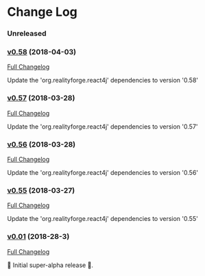 # Change Log

### Unreleased

### [v0.58](https://github.com/react4j/react4j-windowportal/tree/v0.58) (2018-04-03)
[Full Changelog](https://github.com/react4j/react4j-windowportal/compare/v0.57...v0.58)

Update the 'org.realityforge.react4j' dependencies to version '0.58'
### [v0.57](https://github.com/react4j/react4j-windowportal/tree/v0.57) (2018-03-28)
[Full Changelog](https://github.com/react4j/react4j-windowportal/compare/v0.56...v0.57)

Update the 'org.realityforge.react4j' dependencies to version '0.57'
### [v0.56](https://github.com/react4j/react4j-windowportal/tree/v0.56) (2018-03-28)
[Full Changelog](https://github.com/react4j/react4j-windowportal/compare/v0.55...v0.56)

Update the 'org.realityforge.react4j' dependencies to version '0.56'
### [v0.55](https://github.com/react4j/react4j-windowportal/tree/v0.55) (2018-03-27)
[Full Changelog](https://github.com/react4j/react4j-windowportal/compare/v0.54...v0.55)

Update the 'org.realityforge.react4j' dependencies to version '0.55'
### [v0.01](https://github.com/react4j/react4j-windowportal/tree/v0.01) (2018-28-3)
[Full Changelog](https://github.com/react4j/react4j-windowportal/compare/be26d496faf52dd080995dd1c98854f3c3faf1f4...v0.01)

 ‎🎉	Initial super-alpha release ‎🎉.
